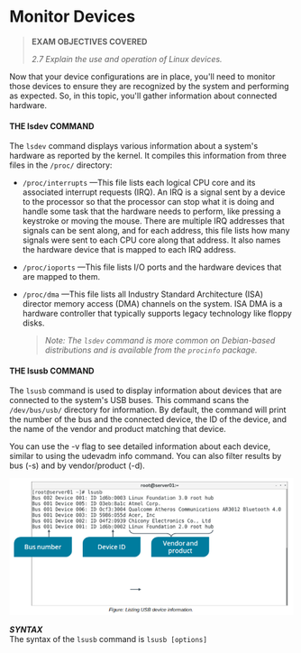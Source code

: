 # Monitor Devices

> **EXAM OBJECTIVES COVERED**
> 
> _2.7 Explain the use and operation of Linux devices._

Now that your device configurations are in place, you'll need to monitor those devices to ensure they are recognized by the system and performing as expected. So, in this topic, you'll gather information about connected hardware.

#### THE lsdev COMMAND

The `lsdev` command displays various information about a system's hardware as reported by the kernel. It compiles this information from three files in the `/proc/` directory:

-   `/proc/interrupts` —This file lists each logical CPU core and its associated interrupt requests (IRQ). An IRQ is a signal sent by a device to the processor so that the processor can stop what it is doing and handle some task that the hardware needs to perform, like pressing a keystroke or moving the mouse. There are multiple IRQ addresses that signals can be sent along, and for each address, this file lists how many signals were sent to each CPU core along that address. It also names the hardware device that is mapped to each IRQ address.
-   `/proc/ioports` —This file lists I/O ports and the hardware devices that are mapped to them.
-   `/proc/dma` —This file lists all Industry Standard Architecture (ISA) director memory access (DMA) channels on the system. ISA DMA is a hardware controller that typically supports legacy technology like floppy disks.
    
    > _Note: The `lsdev` command is more common on Debian-based distributions and is available from the `procinfo` package._
    

#### THE lsusb COMMAND

The `lsusb` command is used to display information about devices that are connected to the system's USB buses. This command scans the `/dev/bus/usb/` directory for information. By default, the command will print the number of the bus and the connected device, the ID of the device, and the name of the vendor and product matching that device.

You can use the -v flag to see detailed information about each device, similar to using the udevadm info command. You can also filter results by bus (-s) and by vendor/product (-d).

![](./img/lsusb.png)

**_SYNTAX_**  
The syntax of the `lsusb` command is `lsusb [options]`
